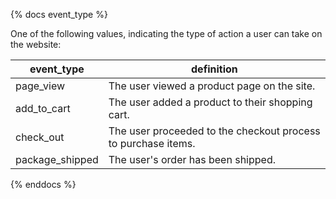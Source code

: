 {% docs event_type %}

One of the following values, indicating the type of action a user can take on the website:

| event_type       | definition                                                                  |
|------------------|-----------------------------------------------------------------------------|
| page_view        | The user viewed a product page on the site.                                 |
| add_to_cart      | The user added a product to their shopping cart.                            |
| check_out        | The user proceeded to the checkout process to purchase items.               |
| package_shipped  | The user's order has been shipped.                                          |

{% enddocs %}
